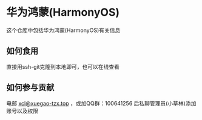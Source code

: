 # 华为鸿蒙(HarmonyOS)

这个仓库中包括华为鸿蒙(HarmonyOS)有关信息

## 如何食用

直接用ssh-git克隆到本地即可，也可以在线查看

## 如何参与贡献

电邮 xcl@xuegao-tzx.top ，或加QQ群：100641256 后私聊管理员(小草林)添加账号以及权限
